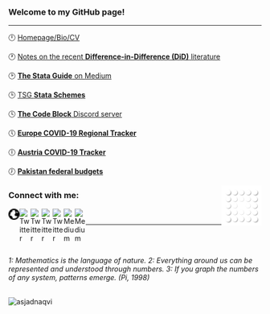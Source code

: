 ### Welcome to my GitHub page!

---

:clock12: [Homepage/Bio/CV](https://asjadnaqvi.github.io/)

:clock1: [Notes on the recent **Difference-in-Difference (DiD)** literature](https://github.com/asjadnaqvi/Diff-in-Diff-Notes)

:clock2: [**The Stata Guide** on Medium](https://medium.com/the-stata-guide)

:clock3: [TSG **Stata Schemes**](https://github.com/asjadnaqvi/Stata-schemes)

:clock4: [**The Code Block** Discord server](https://discord.gg/qpHZtX6Xkk)

:clock5: [**Europe COVID-19 Regional Tracker**](https://asjadnaqvi.github.io/COVID19-European-Regional-Tracker/)

:clock6: [**Austria COVID-19 Tracker**](https://github.com/asjadnaqvi/Austria-COVID-19-Tracker)

:clock7: [**Pakistan federal budgets**](https://asjadnaqvi.github.io/Pakistan-national-budgets/)


 <img align="right" alt="GIF" src="bubbles.gif" width="80"/>

### Connect with me:



[<img align="left" alt="Website" width="22px" src="https://raw.githubusercontent.com/iconic/open-iconic/master/svg/globe.svg" />][website]
[<img align="left" alt="Twitter" width="22px" src="https://cdn.jsdelivr.net/npm/simple-icons@v5/icons/linkedin.svg" />][linkedin]
[<img align="left" alt="Twitter" width="22px" src="https://cdn.jsdelivr.net/npm/simple-icons@v5/icons/researchgate.svg" />][researchgate]
[<img align="left" alt="Twitter" width="22px" src="https://cdn.jsdelivr.net/npm/simple-icons@v5/icons/googlescholar.svg" />][googlescholar]
[<img align="left" alt="Twitter" width="22px" src="https://cdn.jsdelivr.net/npm/simple-icons@v5/icons/twitter.svg" />][twitter]
[<img align="left" alt="Medium"  width="22px" src="https://cdn.jsdelivr.net/npm/simple-icons@v5/icons/medium.svg" />][medium]
[<img align="left" alt="Medium"  width="22px" src="https://cdn.jsdelivr.net/npm/simple-icons@v5/icons/discord.svg" />][discord]


[website]: https://asjadnaqvi.github.io/
[twitter]: https://twitter.com/AsjadNaqvi
[medium]: https://medium.com/the-stata-guide
[discord]: https://discord.gg/qpHZtX6Xkk
[linkedin]:https://www.linkedin.com/in/asjad-naqvi-phd-9a539512/
[researchgate]: https://www.researchgate.net/profile/Asjad-Naqvi-2
[googlescholar]: https://scholar.google.com/citations?user=oWGGVpYAAAAJ&hl=en

  
<br />


---





<br />
<br />

*1: Mathematics is the language of nature. 2: Everything around us can be represented and understood through numbers. 3: If you graph the numbers of any system, patterns emerge. (Pi, 1998)*


<br />

<img align="left" src="https://github-readme-stats.vercel.app/api/top-langs/?username=asjadnaqvi&layout=compact&hide=batchfile" alt="asjadnaqvi" />


<br />


